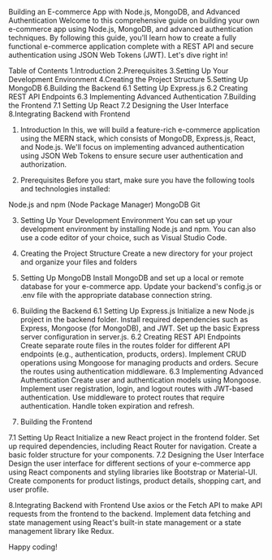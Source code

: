 Building an E-commerce App with Node.js, MongoDB, and Advanced Authentication
Welcome to this comprehensive guide on building your own e-commerce app using Node.js, MongoDB, and advanced authentication techniques. By following this guide, you'll learn how to create a fully functional e-commerce application complete with a REST API and secure authentication using JSON Web Tokens (JWT). Let's dive right in!

Table of Contents
1.Introduction
2.Prerequisites
3.Setting Up Your Development Environment
4.Creating the Project Structure
5.Setting Up MongoDB
6.Building the Backend
6.1 Setting Up Express.js
6.2 Creating REST API Endpoints
6.3 Implementing Advanced Authentication
7.Building the Frontend
7.1 Setting Up React
7.2 Designing the User Interface
8.Integrating Backend with Frontend

1. Introduction
In this, we will build a feature-rich e-commerce application using the MERN stack, which consists of MongoDB, Express.js, React, and Node.js. We'll focus on implementing advanced authentication using JSON Web Tokens to ensure secure user authentication and authorization.

2. Prerequisites 
Before you start, make sure you have the following tools and technologies installed:

Node.js and npm (Node Package Manager)
MongoDB
Git

3. Setting Up Your Development Environment
You can set up your development environment by installing Node.js and npm. You can also use a code editor of your choice, such as Visual Studio Code.

4. Creating the Project Structure 
Create a new directory for your project and organize your files and folders


5. Setting Up MongoDB
Install MongoDB and set up a local or remote database for your e-commerce app. Update your backend's config.js or .env file with the appropriate database connection string.

6. Building the Backend 
6.1 Setting Up Express.js 
Initialize a new Node.js project in the backend folder.
Install required dependencies such as Express, Mongoose (for MongoDB), and JWT.
Set up the basic Express server configuration in server.js.
6.2 Creating REST API Endpoints 
Create separate route files in the routes folder for different API endpoints (e.g., authentication, products, orders).
Implement CRUD operations using Mongoose for managing products and orders.
Secure the routes using authentication middleware.
6.3 Implementing Advanced Authentication 
Create user and authentication models using Mongoose.
Implement user registration, login, and logout routes with JWT-based authentication.
Use middleware to protect routes that require authentication.
Handle token expiration and refresh.

7. Building the Frontend
   
7.1 Setting Up React 
Initialize a new React project in the frontend folder.
Set up required dependencies, including React Router for navigation.
Create a basic folder structure for your components.
7.2 Designing the User Interface 
Design the user interface for different sections of your e-commerce app using React components and styling libraries like Bootstrap or Material-UI.
Create components for product listings, product details, shopping cart, and user profile.

8.Integrating Backend with Frontend 
Use axios or the Fetch API to make API requests from the frontend to the backend.
Implement data fetching and state management using React's built-in state management or a state management library like Redux.


Happy coding!

 




